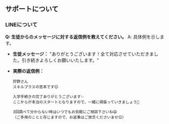 ## サポートについて
### LINEについて

**Q: 生徒からのメッセージに対する返信例を教えてください。**
A: 具体例を示します。
- **生徒メッセージ：**
  "ありがとうございます！全て対応させていただきました。引き続きよろしくお願いいたします。"
  
- **実際の返信例：**
  ```
  狩野さん
  スキルプラスの宮本です😊

  入学手続きの完了ありがとうございます✨
  ここからが本当のスタートとなりますので、一緒に頑張っていきましょう💪

  3回調べて分からない時はいつでもお気軽にご相談下さいね😄
  （ご多用のことと存じますので、お返事はご放念くださいませ😌）
  ```
